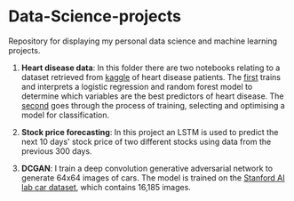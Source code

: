 # Data-Science-projects
Repository for displaying my personal data science and machine learning projects.

1. **Heart disease data**: In this folder there are two notebooks relating to a dataset retrieved from [kaggle](https://www.kaggle.com/ronitf/heart-disease-uci) of heart disease patients. The [first](https://github.com/collinb9/Data-Science-projects/blob/master/HeartDisease/Interpretation%20of%20data.ipynb) trains and interprets a logistic regression and random forest model to determine which variables are the best predictors of heart disease. The [second](https://github.com/collinb9/Data-Science-projects/blob/master/HeartDisease/Heart%20Disease.ipynb) goes through the process of training, selecting and optimising a model for classification.  

2. **Stock price forecasting**: In this project an LSTM is used to predict the next 10 days' stock price of two different stocks using data 
from the previous 300 days. 

3. **DCGAN**: I train a deep convolution generative adversarial network to generate 64x64 images of cars. The model is trained on the [Stanford AI lab car dataset](https://ai.stanford.edu/~jkrause/cars/car_dataset.html), which contains 16,185 images. 
